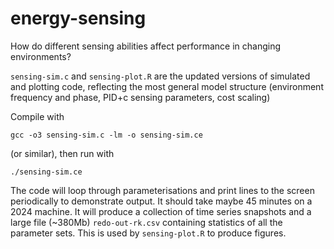 # energy-sensing
How do different sensing abilities affect performance in changing environments?

`sensing-sim.c` and `sensing-plot.R` are the updated versions of simulated and plotting code, reflecting the most general model structure (environment frequency and phase, PID+c sensing parameters, cost scaling)

Compile with 

`gcc -o3 sensing-sim.c -lm -o sensing-sim.ce`

(or similar), then run with

`./sensing-sim.ce`

The code will loop through parameterisations and print lines to the screen periodically to demonstrate output. It should take maybe 45 minutes on a 2024 machine. It will produce a collection of time series snapshots and a large file (~380Mb) `redo-out-rk.csv` containing statistics of all the parameter sets. This is used by `sensing-plot.R` to produce figures.

